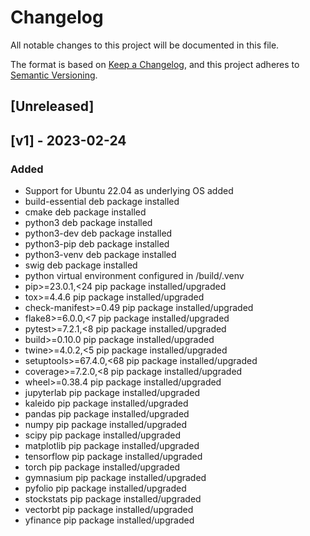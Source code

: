 # Changelog

All notable changes to this project will be documented in this file.

The format is based on [Keep a Changelog](https://keepachangelog.com/en/1.0.0/),
and this project adheres to [Semantic Versioning](https://semver.org/spec/v2.0.0.html).

## [Unreleased]

## [v1] - 2023-02-24

### Added

- Support for Ubuntu 22.04 as underlying OS added
- build-essential deb package installed
- cmake deb package installed
- python3 deb package installed
- python3-dev deb package installed
- python3-pip deb package installed
- python3-venv deb package installed
- swig deb package installed
- python virtual environment configured in /build/.venv
- pip>=23.0.1,<24 pip package installed/upgraded
- tox>=4.4.6 pip package installed/upgraded
- check-manifest>=0.49 pip package installed/upgraded
- flake8>=6.0.0,<7 pip package installed/upgraded
- pytest>=7.2.1,<8 pip package installed/upgraded
- build>=0.10.0 pip package installed/upgraded
- twine>=4.0.2,<5 pip package installed/upgraded
- setuptools>=67.4.0,<68 pip package installed/upgraded
- coverage>=7.2.0,<8 pip package installed/upgraded
- wheel>=0.38.4 pip package installed/upgraded
- jupyterlab pip package installed/upgraded
- kaleido pip package installed/upgraded
- pandas pip package installed/upgraded
- numpy pip package installed/upgraded
- scipy pip package installed/upgraded
- matplotlib pip package installed/upgraded
- tensorflow pip package installed/upgraded
- torch pip package installed/upgraded
- gymnasium pip package installed/upgraded
- pyfolio pip package installed/upgraded
- stockstats pip package installed/upgraded
- vectorbt pip package installed/upgraded
- yfinance pip package installed/upgraded
